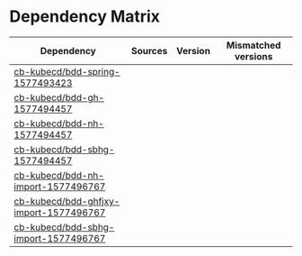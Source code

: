 # Dependency Matrix

Dependency | Sources | Version | Mismatched versions
---------- | ------- | ------- | -------------------
[cb-kubecd/bdd-spring-1577493423](https://github.com/cb-kubecd/bdd-spring-1577493423.git) |  | []() | 
[cb-kubecd/bdd-gh-1577494457](https://github.com/cb-kubecd/bdd-gh-1577494457.git) |  | []() | 
[cb-kubecd/bdd-nh-1577494457](https://github.com/cb-kubecd/bdd-nh-1577494457.git) |  | []() | 
[cb-kubecd/bdd-sbhg-1577494457](https://github.com/cb-kubecd/bdd-sbhg-1577494457.git) |  | []() | 
[cb-kubecd/bdd-nh-import-1577496767](https://github.com/cb-kubecd/bdd-nh-import-1577496767.git) |  | []() | 
[cb-kubecd/bdd-ghfjxy-import-1577496767](https://github.com/cb-kubecd/bdd-ghfjxy-import-1577496767.git) |  | []() | 
[cb-kubecd/bdd-sbhg-import-1577496767](https://github.com/cb-kubecd/bdd-sbhg-import-1577496767.git) |  | []() | 
